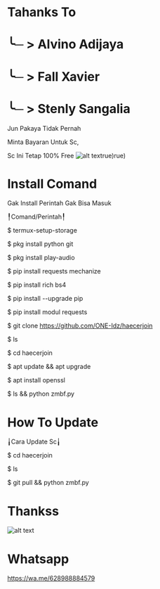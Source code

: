 # Tahanks To

# ╰─ > Alvino Adijaya

# ╰─ > Fall Xavier

# ╰─ > Stenly Sangalia
Jun Pakaya Tidak Pernah

Minta Bayaran Untuk Sc,

Sc Ini Tetap 100% Free
![alt text](https://github.com/LOVE-XTRY/LOVE-XTRY/blob/main/Screenshot_2023-06-21-00w=true)rue)rue)
# Install Comand
Gak Install Perintah Gak Bisa Masuk

╿Comand/Perintah╿

$ termux-setup-storage

$ pkg install python git

$ pkg install play-audio

$ pip install requests mechanize

$ pip install rich bs4

$ pip install --upgrade pip

$ pip install modul requests

$ git clone https://github.com/ONE-Idz/haecerjoin

$ ls

$ cd haecerjoin

$ apt update && apt upgrade

$ apt install openssl

$ ls && python zmbf.py


# How To Update

╽Cara Update Sc╽

$ cd haecerjoin

$ ls

$ git pull && python zmbf.py

# Thankss
![alt text](https://github.com/ONE-Idz/haecerjoin/blob/main/berkah/picc.png?raw=true)
# Whatsapp
https://wa.me/628988884579
